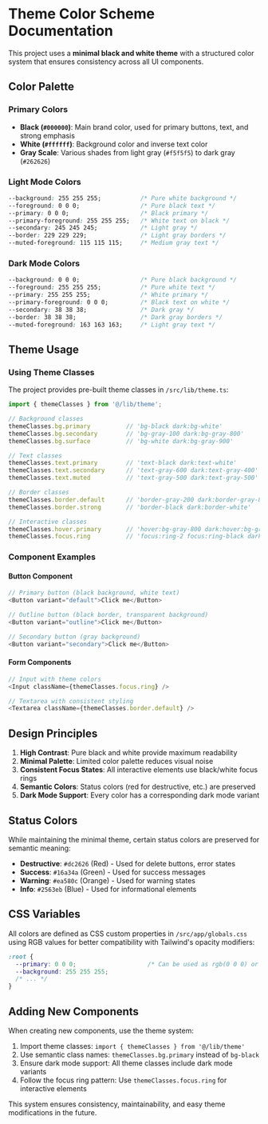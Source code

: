 # Theme Color Scheme Documentation

This project uses a **minimal black and white theme** with a structured color system that ensures consistency across all UI components.

## Color Palette

### Primary Colors
- **Black (`#000000`)**: Main brand color, used for primary buttons, text, and strong emphasis
- **White (`#ffffff`)**: Background color and inverse text color
- **Gray Scale**: Various shades from light gray (`#f5f5f5`) to dark gray (`#262626`)

### Light Mode Colors
```css
--background: 255 255 255;           /* Pure white background */
--foreground: 0 0 0;                 /* Pure black text */
--primary: 0 0 0;                    /* Black primary */
--primary-foreground: 255 255 255;   /* White text on black */
--secondary: 245 245 245;            /* Light gray */
--border: 229 229 229;               /* Light gray borders */
--muted-foreground: 115 115 115;     /* Medium gray text */
```

### Dark Mode Colors
```css
--background: 0 0 0;                 /* Pure black background */
--foreground: 255 255 255;           /* Pure white text */
--primary: 255 255 255;              /* White primary */
--primary-foreground: 0 0 0;         /* Black text on white */
--secondary: 38 38 38;               /* Dark gray */
--border: 38 38 38;                  /* Dark gray borders */
--muted-foreground: 163 163 163;     /* Light gray text */
```

## Theme Usage

### Using Theme Classes
The project provides pre-built theme classes in `/src/lib/theme.ts`:

```typescript
import { themeClasses } from '@/lib/theme';

// Background classes
themeClasses.bg.primary          // 'bg-black dark:bg-white'
themeClasses.bg.secondary        // 'bg-gray-100 dark:bg-gray-800'
themeClasses.bg.surface          // 'bg-white dark:bg-gray-900'

// Text classes
themeClasses.text.primary        // 'text-black dark:text-white'
themeClasses.text.secondary      // 'text-gray-600 dark:text-gray-400'
themeClasses.text.muted          // 'text-gray-500 dark:text-gray-500'

// Border classes
themeClasses.border.default      // 'border-gray-200 dark:border-gray-800'
themeClasses.border.strong       // 'border-black dark:border-white'

// Interactive classes
themeClasses.hover.primary       // 'hover:bg-gray-800 dark:hover:bg-gray-200'
themeClasses.focus.ring          // 'focus:ring-2 focus:ring-black dark:focus:ring-white'
```

### Component Examples

#### Button Component
```typescript
// Primary button (black background, white text)
<Button variant="default">Click me</Button>

// Outline button (black border, transparent background)
<Button variant="outline">Click me</Button>

// Secondary button (gray background)
<Button variant="secondary">Click me</Button>
```

#### Form Components
```typescript
// Input with theme colors
<Input className={themeClasses.focus.ring} />

// Textarea with consistent styling
<Textarea className={themeClasses.border.default} />
```

## Design Principles

1. **High Contrast**: Pure black and white provide maximum readability
2. **Minimal Palette**: Limited color palette reduces visual noise
3. **Consistent Focus States**: All interactive elements use black/white focus rings
4. **Semantic Colors**: Status colors (red for destructive, etc.) are preserved
5. **Dark Mode Support**: Every color has a corresponding dark mode variant

## Status Colors

While maintaining the minimal theme, certain status colors are preserved for semantic meaning:

- **Destructive**: `#dc2626` (Red) - Used for delete buttons, error states
- **Success**: `#16a34a` (Green) - Used for success messages  
- **Warning**: `#ea580c` (Orange) - Used for warning states
- **Info**: `#2563eb` (Blue) - Used for informational elements

## CSS Variables

All colors are defined as CSS custom properties in `/src/app/globals.css` using RGB values for better compatibility with Tailwind's opacity modifiers:

```css
:root {
  --primary: 0 0 0;                    /* Can be used as rgb(0 0 0) or rgb(0 0 0 / 0.5) */
  --background: 255 255 255;
  /* ... */
}
```

## Adding New Components

When creating new components, use the theme system:

1. Import theme classes: `import { themeClasses } from '@/lib/theme'`
2. Use semantic class names: `themeClasses.bg.primary` instead of `bg-black`
3. Ensure dark mode support: All theme classes include dark mode variants
4. Follow the focus ring pattern: Use `themeClasses.focus.ring` for interactive elements

This system ensures consistency, maintainability, and easy theme modifications in the future.